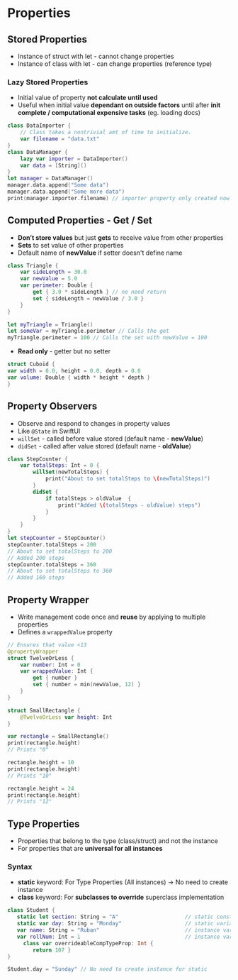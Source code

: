 # Properties
## Stored Properties

* Instance of struct with let - cannot change properties 
* Instance of class with let - can change properties (reference type)

### Lazy Stored Properties
* Initial value of property **not calculate until used**
* Useful when initial value **dependant on outside factors** until after **init complete / computational expensive tasks** (eg. loading docs)
```swift
class DataImporter {
    // Class takes a nontrivial amt of time to initialize.
    var filename = "data.txt"
}
class DataManager {
    lazy var importer = DataImporter()
    var data = [String]()
}
let manager = DataManager()
manager.data.append("Some data")
manager.data.append("Some more data")
print(manager.importer.filename) // importer property only created now
```



## Computed Properties - Get / Set

* **Don’t store values** but just **gets** to receive value from other properties
* **Sets** to set value of other properties
* Default name of **newValue** if setter doesn't define name
```swift
class Triangle {
    var sideLength = 30.0
    var newValue = 5.0
    var perimeter: Double {
        get { 3.0 * sideLength } // no need return
        set { sideLength = newValue / 3.0 } 
    }
}

let myTriangle = Triangle()
let someVar = myTriangle.perimeter // Calls the get
myTriangle.perimeter = 100 // Calls the set with newValue = 100
```
* **Read only** - getter but no setter
```swift
struct Cuboid { 
var width = 0.0, height = 0.0, depth = 0.0 
var volume: Double { width * height * depth } 
} 
```



## Property Observers

* Observe and respond to changes in property values
* Like `@State` in SwiftUI
* `willSet` - called before value stored (default name - **newValue**)
* `didSet` - called after value stored (default name - **oldValue**)
```swift
class StepCounter {
    var totalSteps: Int = 0 {
        willSet(newTotalSteps) {
            print("About to set totalSteps to \(newTotalSteps)")
        }
        didSet {
            if totalSteps > oldValue  {
                print("Added \(totalSteps - oldValue) steps")
            }
        }
    }
}
let stepCounter = StepCounter()
stepCounter.totalSteps = 200
// About to set totalSteps to 200
// Added 200 steps
stepCounter.totalSteps = 360
// About to set totalSteps to 360
// Added 160 steps
```



## Property Wrapper

* Write management code once and **reuse** by applying to multiple properties
* Defines a `wrappedValue` property
```swift
// Ensures that value <13
@propertyWrapper                    
struct TwelveOrLess {
    var number: Int = 0
    var wrappedValue: Int {
        get { number }
        set { number = min(newValue, 12) }
    }
}

struct SmallRectangle {
    @TwelveOrLess var height: Int
}

var rectangle = SmallRectangle()
print(rectangle.height)
// Prints "0"

rectangle.height = 10
print(rectangle.height)
// Prints "10"

rectangle.height = 24
print(rectangle.height)
// Prints "12"
```



## Type Properties

* Properties that belong to the type (class/struct) and not the instance
* For properties that are **universal for all instances**
### Syntax

* **static** keyword: For Type Properties (All instances) -> No need to create instance
* **class** keyword: For **subclasses to override** superclass implementation
```swift
class Student {
   static let section: String = "A"  					// static constant
   static var day: String = "Monday" 					// static variable
   var name: String = "Ruban"        					// instance variable
   var rollNum: Int = 1              					// instance variable
	 class var overrideableCompTypeProp: Int { 
		return 107 } 
}

Student.day = "Sunday" // No need to create instance for static
```